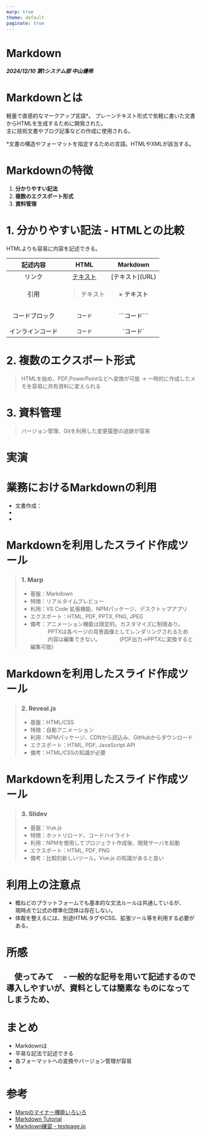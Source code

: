 ```yaml
---
marp: true
theme: default
paginate: true
---
```

<!--
headingDivider: 1
-->

# Markdown
##### 2024/12/10 第1システム部 中山優希

# Markdownとは
軽量で直感的なマークアップ言語*。 
プレーンテキスト形式で気軽に書いた文書からHTMLを生成するために開発された。  
主に技術文書やブログ記事などの作成に使用される。 

*文書の構造やフォーマットを指定するための言語。HTMLやXMLが該当する。


# Markdownの特徴

1. **分かりやすい記法**
2. **複数のエクスポート形式**
3. **資料管理**

# 1. 分かりやすい記法 - HTMLとの比較

 HTMLよりも容易に内容を記述できる。

| 記述内容 | HTML | Markdown |
| :---: | :---: | :---: |
|リンク| <a href="URL">テキスト</a> | \[テキスト](URL)|
|引用| <blockquote>テキスト</blockquote>| > テキスト|
|コードブロック|<pre><code>コード</code></pre>|\```コード```|
|インラインコード|<code>コード</code>	|\`コード`|


# 2. 複数のエクスポート形式
 > HTMLを始め、PDF,PowerPointなどへ変換が可能
 > → 一時的に作成したメモを容易に共有資料に変えられる

# 3. 資料管理
 > バージョン管理、Gitを利用した変更履歴の追跡が容易


# 実演


# 業務におけるMarkdownの利用

 - 文書作成：
 - 
 - 

# Markdownを利用したスライド作成ツール
> ### 1. Marp
>  - 基盤：Markdown
>  - 特徴：リアルタイムプレビュー
>  - 利用：VS Code 拡張機能、NPMパッケージ、デスクトップアプリ
>  - エクスポート：HTML, PDF, PPTX, PNG, JPEG
>  - 備考：アニメーション機能は限定的。カスタマイズに制限あり。
    　　　 PPTXは各ページの背景画像としてレンダリングされるため
    　　　 内容は編集できない。
    　　　 (PDF出力→PPTXに変換すると編集可能)


# Markdownを利用したスライド作成ツール
> ### 2. Reveal.js
>  - 基盤：HTML/CSS
>  - 特徴：自動アニメーション
>  - 利用：NPMパッケージ、CDNから読込み、GitHubからダウンロード
>  - エクスポート：HTML, PDF, JavaScript API
>  - 備考：HTML/CSSの知識が必要


# Markdownを利用したスライド作成ツール
> ### 3. Slidev 
>  - 基盤：Vue.js
>  - 特徴：ホットリロード、コードハイライト
>  - 利用：NPMを使用してプロジェクト作成後、開発サーバを起動
>  - エクスポート：HTML, PDF, PNG
>  - 備考：比較的新しいツール。Vue.js の知識があると良い



# 利用上の注意点

- 概ねどのプラットフォームでも基本的な文法ルールは共通しているが、  
  現時点で公式の標準化団体は存在しない。 
- 体裁を整えるには、別途HTMLタグやCSS、拡張ツール等を利用する必要がある。

# 所感
　使ってみて
　- 一般的な記号を用いて記述するので導入しやすいが、資料としては簡素な
    ものになってしまうため、
  - 


# まとめ
 - Markdownは 
 - 平易な記法で記述できる
 - 各フォーマットへの変換やバージョン管理が容易
 - 


# 参考 
- [Marpのマイナー機能いろいろ](https://zenn.dev/yhatt/scraps/d6004a2455e573)
- [Markdown Tutorial](https://www.markdowntutorial.com/jp/)
- [Markdown練習 - testpage.jp](https://testpage.jp/tool/markdown.php)
